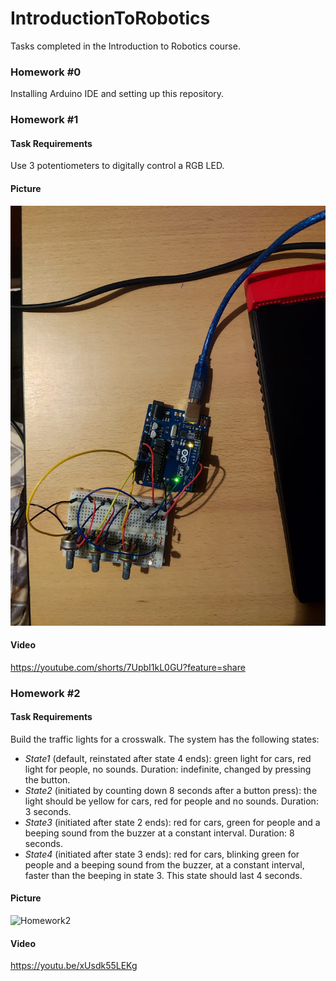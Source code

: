 # IntroductionToRobotics
Tasks completed in the Introduction to Robotics course.

### Homework #0
Installing Arduino IDE and setting up this repository.

### Homework #1
#### Task Requirements
Use 3 potentiometers to digitally control a RGB LED.

#### Picture
![Homework1](assets/Homework1.jpeg)

#### Video
https://youtube.com/shorts/7UpbI1kL0GU?feature=share

### Homework #2
#### Task Requirements
Build the traffic lights for a crosswalk. The system has the following states:
- *State1* (default, reinstated after state 4 ends): green light for cars,
red light for people, no sounds. Duration: indefinite, changed by pressing the button.
- *State2* (initiated by counting down 8 seconds after a button press):
the light should be yellow for cars, red for people and no sounds. Duration: 3 seconds.
- *State3* (initiated after state 2 ends): red for cars, green for people
and a beeping sound from the buzzer at a constant interval. Duration: 8 seconds.
- *State4* (initiated after state 3 ends): red for cars, blinking green
for people and a beeping sound from the buzzer, at a constant interval, faster than the beeping in state 3. This state should last 4 seconds.

#### Picture
![Homework2](assets/Homework2.jpg)

#### Video
https://youtu.be/xUsdk55LEKg




